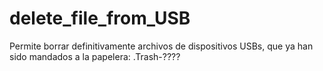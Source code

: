 # delete_file_from_USB
Permite borrar definitivamente archivos de dispositivos USBs, que ya han sido mandados a la papelera: .Trash-????
